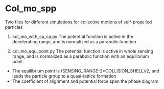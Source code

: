 # Col_mo_spp
Two files for different simulations for collective motions of self-propelled particles

1. col_mo_with_ca_cp.py
The potential function is active in the decelerating range, and is normalized as a parabolic function.

2. col_mo_equ_point.py
The potential function is active in whole sensing range, and is normalized as a parabolic function with an equilibrium point.

  - The equilibrium point is (SENSING_RANGE-2*COLLISION_SHELL)/2, and leads the particle group to a quasi-lattice formation
  - The coefficient of alignment and potential force span the phase diagram 
